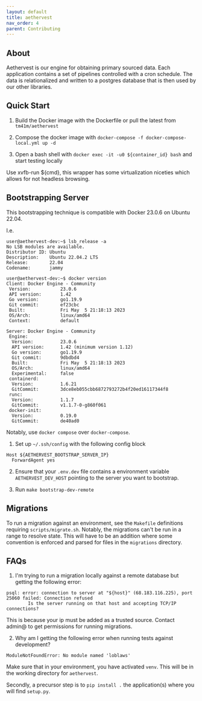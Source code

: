 ```yaml
---
layout: default
title: aethervest
nav_order: 4
parent: Contributing
---
```


## About

Aethervest is our engine for obtaining primary sourced data. Each application contains a set of pipelines controlled
with a cron schedule. The data is relationalized and written to a postgres database that is then used by our other libraries.

## Quick Start
1. Build the Docker image with the Dockerfile or pull the latest from `tm41m/aethervest`

2. Compose the docker image with `docker-compose -f docker-compose-local.yml up -d`

3. Open a bash shell with `docker exec -it -u0 ${container_id} bash` and start testing locally

Use xvfb-run ${cmd}, this wrapper has some virtualization niceties which allows for not headless browsing.

## Bootstrapping Server

This bootstrapping technique is compatible with Docker 23.0.6 on Ubuntu 22.04.

I.e.

```
user@aethervest-dev:~$ lsb_release -a
No LSB modules are available.
Distributor ID: Ubuntu
Description:    Ubuntu 22.04.2 LTS
Release:        22.04
Codename:       jammy

user@aethervest-dev:~$ docker version
Client: Docker Engine - Community
 Version:           23.0.6
 API version:       1.42
 Go version:        go1.19.9
 Git commit:        ef23cbc
 Built:             Fri May  5 21:18:13 2023
 OS/Arch:           linux/amd64
 Context:           default

Server: Docker Engine - Community
 Engine:
  Version:          23.0.6
  API version:      1.42 (minimum version 1.12)
  Go version:       go1.19.9
  Git commit:       9dbdbd4
  Built:            Fri May  5 21:18:13 2023
  OS/Arch:          linux/amd64
  Experimental:     false
 containerd:
  Version:          1.6.21
  GitCommit:        3dce8eb055cbb6872793272b4f20ed16117344f8
 runc:
  Version:          1.1.7
  GitCommit:        v1.1.7-0-g860f061
 docker-init:
  Version:          0.19.0
  GitCommit:        de40ad0
```

Notably, use `docker compose` over `docker-compose`.

1. Set up `~/.ssh/config` with the following config block

```
Host ${AETHERVEST_BOOTSTRAP_SERVER_IP}
  ForwardAgent yes
```

2. Ensure that your `.env.dev` file contains a environment variable `AETHERVEST_DEV_HOST`
pointing to the server you want to bootstrap.

3. Run `make bootstrap-dev-remote`

## Migrations

To run a migration against an environment, see the `Makefile` definitions requiring `scripts/migrate.sh`.
Notably, the migrations can't be run in a range to resolve state. This will have to be an addition where
some convention is enforced and parsed for files in the `migrations` directory.

## FAQs

1. I'm trying to run a migration locally against a remote database but getting the following error:

```
psql: error: connection to server at "${host}" (68.183.116.225), port 25060 failed: Connection refused
        Is the server running on that host and accepting TCP/IP connections?
```

This is because your ip must be added as a trusted source. Contact admin@ to get permissions for
running migrations.

2. Why am I getting the following error when running tests against development?

```
ModuleNotFoundError: No module named 'loblaws'
```

Make sure that in your environment, you have activated `venv`. This will be in the
working directory for `aethervest`.

Secondly, a precursor step is to `pip install .` the application(s) where you will find
`setup.py`.
